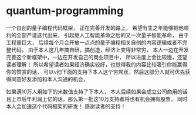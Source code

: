 # quantum-programming
一个自创的量子编程代码框架，
正在完善开发的路上，
希望有生之年能够把他顺利的全部严谨迭代出来，
引起继人工智能革命之后的又一次量子智能革命，
由于工程量巨大，
后续每个月会开放一点点的量子编程相关自创的内容逻辑或者不完整代码，
由于本人这几年搞自研，搞创造，经济上变得非常穷，
本人一边在开发完善这个新框架中，一边在开发自己的商业项目中，
所以进度上会比较慢，还望读者理解！
所以希望读者如果经济确实较好，也觉得我的内容比较吸引你能赢得你的赞赏的话，
可以v扫下面的支持下本人这个穷屌丝，然后这部分人就可优先获得同意好友添加和本人沟通的机会，

如果满10万人用如下的米数值支持了下本人，
本人后续如果会成立公司商用的话且上市后年利润上亿的话，那么第一批这10万支持者将也有机会拥有股票，
同时本人会加速这个代码框架的研发！
感谢读者的支持！

